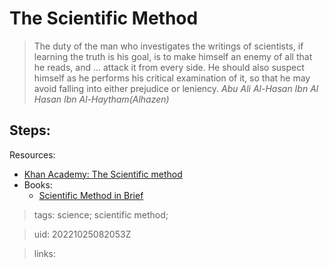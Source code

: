 # The Scientific Method

> The duty of the man who investigates the writings of scientists, if learning
> the truth is his goal, is to make himself an enemy of all that he reads, and …
> attack it from every side. He should also suspect himself as he performs his
> critical examination of it, so that he may avoid falling into either prejudice
> or leniency. _Abu Ali Al-Hasan Ibn Al Hasan Ibn Al-Haytham(Alhazen)_

Steps:
- 

Resources:
- [Khan Academy: The Scientific method](https://www.khanacademy.org/science/biology/intro-to-biology/science-of-biology/v/the-scientific-method)
- Books:
  - [Scientific Method in Brief](https://www.amazon.com/Scientific-Method-Brief-Hugh-Gauch/dp/1107666724)

> tags: science; scientific method;

> uid: 20221025082053Z

> links: 

